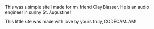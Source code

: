 This was a simple site I made for my friend Clay Blasser. He is an audio
engineer in sunny St. Augustine!

This little site was made with love by yours truly,
CODECAMJAM!
